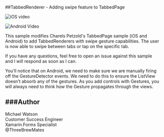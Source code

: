 ##TabbedRenderer - Adding swipe feature to TabbedPage

![iOS video](https://raw.githubusercontent.com/xamarin/customer-success/forms-samples-visual-updates/samples/Xamarin.Forms/TabbedRendererDemo/FormsTabbedPageSwipe_iOS.gif)

![Android Video](https://raw.githubusercontent.com/xamarin/customer-success/forms-samples-visual-updates/samples/Xamarin.Forms/TabbedRendererDemo/FormsTabbedPageSwipe_Droid.gif)


This sample modifies Charels Petzold's TabbedPage sample (iOS and Android) to add TabbedRenderers with swipe gesture capabilities. The user is now able to swipe between tabs or tap on the specific tab. 

If you have any questions, feel free to open an issue against this sample and I will respond as soon as I can.

You'll notice that on Android, we need to make sure we are manually firing off the GestureDetector events. We need to do this to ensure the ListView doesn't absorb any of the gestures. As you add controls with Gestures, you will always need to think how the Gesture propagates through the views.

###Author
------

Michael Watson  
Customer Success Engineer  
Xamarin.Forms Specialist  
@ThreeBrewMates  
